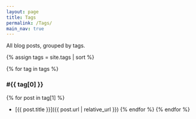 ```yaml
---
layout: page
title: Tags
permalink: /Tags/
main_nav: true
---
```


All blog posts, grouped by tags.

{% assign tags = site.tags | sort %}

{% for tag in tags %}
<h3>#{{ tag[0] }}</h3>

{% for post in tag[1] %}
- [{{ post.title }}]({{ post.url | relative_url }})
{% endfor %}
{% endfor %}